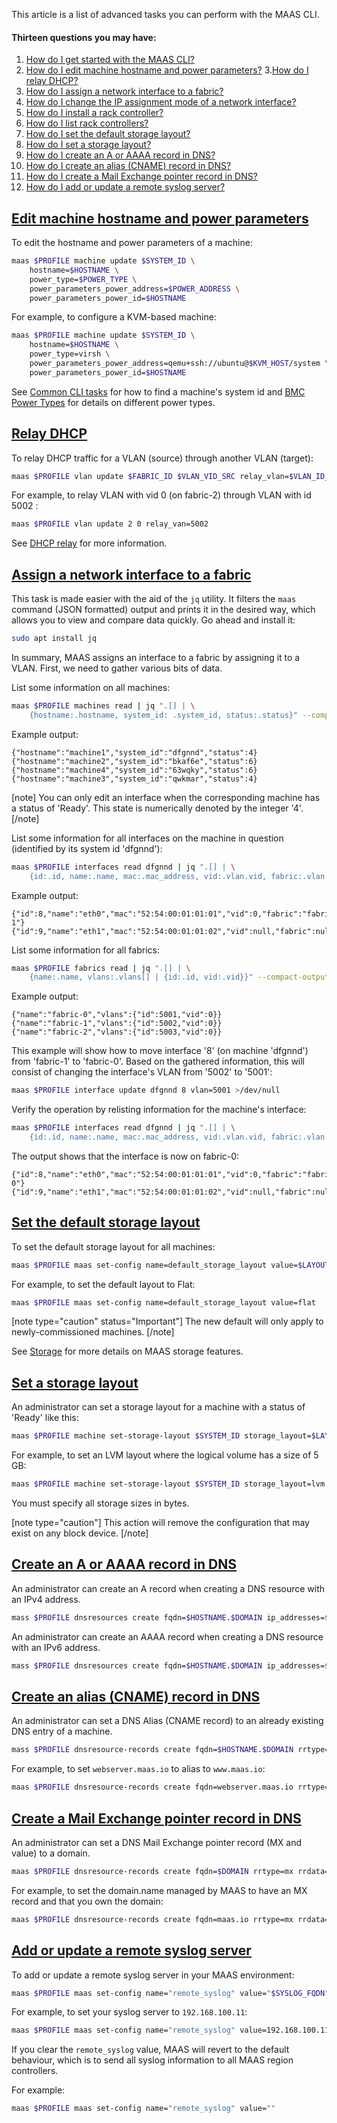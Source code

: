 This article is a list of advanced tasks you can perform with the MAAS CLI.

#### Thirteen questions you may have:

1. [How do I get started with the MAAS CLI?](/t/maas-cli/802)
2. [How do I edit machine hostname and power parameters?](/t/cli-advanced-tasks/793#heading--edit-node-hostname-and-power-parameters)
3.[How do I relay DHCP?](/t/cli-advanced-tasks/793#heading--relay-dhcp)
4. [How do I assign a network interface to a fabric?](/t/cli-advanced-tasks/793#heading--assign-a-network-interface-to-a-fabric)
5. [How do I change the IP assignment mode of a network interface?](/t/commission-machines/2471#heading--post-commission-configuration)
6. [How do I install a rack controller?](/t/rack-controllers/3059#heading--install-a-rack-controller)
7. [How do I list rack controllers?](/t/rack-controllers/3059#heading--list-rack-controllers)
8. [How do I set the default storage layout?](/t/cli-advanced-tasks/793#heading--set-the-default-storage-layout)
9. [How do I set a storage layout?](/t/cli-advanced-tasks/793#heading--set-a-storage-layout)
10. [How do I create an A or AAAA record in DNS?](/t/cli-advanced-tasks/793#heading--create-an-a-or-aaaa-record-in-dns)
11. [How do I create an alias (CNAME) record in DNS?](/t/cli-advanced-tasks/793#heading--create-an-alias-cname-record-in-dns)
12. [How do I create a Mail Exchange pointer record in DNS?](/t/cli-advanced-tasks/793#heading--create-a-mail-exchange-pointer-record-in-dns)
13. [How do I add or update a remote syslog server?](/t/cli-advanced-tasks/793#heading--add-or-update-a-remote-syslog-server)

<a href="#heading--edit-node-hostname-and-power-parameters"><h2 id="heading--edit-node-hostname-and-power-parameters">Edit machine hostname and power parameters</h2></a>

To edit the hostname and power parameters of a machine:

``` bash
maas $PROFILE machine update $SYSTEM_ID \
    hostname=$HOSTNAME \
    power_type=$POWER_TYPE \
    power_parameters_power_address=$POWER_ADDRESS \
    power_parameters_power_id=$HOSTNAME
```

For example, to configure a KVM-based machine:

``` bash
maas $PROFILE machine update $SYSTEM_ID \
    hostname=$HOSTNAME \
    power_type=virsh \
    power_parameters_power_address=qemu+ssh://ubuntu@$KVM_HOST/system \
    power_parameters_power_id=$HOSTNAME
```

See [Common CLI tasks](/t/common-cli-tasks/794#heading--determine-a-node-system-id) for how to find a machine's system id and [BMC Power Types](/t/power-management/3011#heading--power-catalogue) for details on different power types.

<a href="#heading--relay-dhcp"><h2 id="heading--relay-dhcp">Relay DHCP</h2></a>

To relay DHCP traffic for a VLAN (source) through another VLAN (target):

``` bash
maas $PROFILE vlan update $FABRIC_ID $VLAN_VID_SRC relay_vlan=$VLAN_ID_TARGET
```

For example, to relay VLAN with vid 0 (on fabric-2) through VLAN with id 5002 :

``` bash
maas $PROFILE vlan update 2 0 relay_van=5002
```

See [DHCP relay](/t/managing-dhcp/2903#heading--dhcp-relay) for more information.

<a href="#heading--assign-a-network-interface-to-a-fabric"><h2 id="heading--assign-a-network-interface-to-a-fabric">Assign a network interface to a fabric</h2></a>

This task is made easier with the aid of the `jq` utility. It filters the `maas` command (JSON formatted) output and prints it in the desired way, which allows you to view and compare data quickly. Go ahead and install it:

``` bash
sudo apt install jq
```

In summary, MAAS assigns an interface to a fabric by assigning it to a VLAN. First, we need to gather various bits of data.

List some information on all machines:

``` bash
maas $PROFILE machines read | jq ".[] | \
    {hostname:.hostname, system_id: .system_id, status:.status}" --compact-output
```

Example output:

``` no-highlight
{"hostname":"machine1","system_id":"dfgnnd","status":4}
{"hostname":"machine2","system_id":"bkaf6e","status":6}
{"hostname":"machine4","system_id":"63wqky","status":6}
{"hostname":"machine3","system_id":"qwkmar","status":4}
```

[note]
You can only edit an interface when the corresponding machine has a status of 'Ready'. This state is numerically denoted by the integer '4'.
[/note]

List some information for all interfaces on the machine in question (identified by its system id 'dfgnnd'):

``` bash
maas $PROFILE interfaces read dfgnnd | jq ".[] | \
    {id:.id, name:.name, mac:.mac_address, vid:.vlan.vid, fabric:.vlan.fabric}" --compact-output
```

Example output:

``` no-highlight
{"id":8,"name":"eth0","mac":"52:54:00:01:01:01","vid":0,"fabric":"fabric-1"}
{"id":9,"name":"eth1","mac":"52:54:00:01:01:02","vid":null,"fabric":null}
```

List some information for all fabrics:

``` bash
maas $PROFILE fabrics read | jq ".[] | \
    {name:.name, vlans:.vlans[] | {id:.id, vid:.vid}}" --compact-output
```

Example output:

``` no-highlight
{"name":"fabric-0","vlans":{"id":5001,"vid":0}}
{"name":"fabric-1","vlans":{"id":5002,"vid":0}}
{"name":"fabric-2","vlans":{"id":5003,"vid":0}}
```

This example will show how to move interface '8' (on machine 'dfgnnd') from 'fabric-1' to 'fabric-0'. Based on the gathered information, this will consist of changing the interface's VLAN from '5002' to '5001':

``` bash
maas $PROFILE interface update dfgnnd 8 vlan=5001 >/dev/null
```

Verify the operation by relisting information for the machine's interface:

``` bash
maas $PROFILE interfaces read dfgnnd | jq ".[] | \
    {id:.id, name:.name, mac:.mac_address, vid:.vlan.vid, fabric:.vlan.fabric}" --compact-output
```

The output shows that the interface is now on fabric-0:

``` no-highlight
{"id":8,"name":"eth0","mac":"52:54:00:01:01:01","vid":0,"fabric":"fabric-0"}
{"id":9,"name":"eth1","mac":"52:54:00:01:01:02","vid":null,"fabric":null}
```

<a href="#heading--set-the-default-storage-layout"><h2 id="heading--set-the-default-storage-layout">Set the default storage layout</h2></a>

To set the default storage layout for all machines:

``` bash
maas $PROFILE maas set-config name=default_storage_layout value=$LAYOUT_TYPE
```

For example, to set the default layout to Flat:

``` bash
maas $PROFILE maas set-config name=default_storage_layout value=flat
```

[note type="caution" status="Important"]
The new default will only apply to newly-commissioned machines.
[/note]

See [Storage](/t/storage/3107) for more details on MAAS storage features.

<a href="#heading--set-a-storage-layout"><h2 id="heading--set-a-storage-layout">Set a storage layout</h2></a>

An administrator can set a storage layout for a machine with a status of 'Ready' like this:

``` bash
maas $PROFILE machine set-storage-layout $SYSTEM_ID storage_layout=$LAYOUT_TYPE [$OPTIONS]
```

For example, to set an LVM layout where the logical volume has a size of 5 GB:

``` bash
maas $PROFILE machine set-storage-layout $SYSTEM_ID storage_layout=lvm lv_size=5368709120
```

You must specify all storage sizes in bytes.

[note type="caution"]
This action will remove the configuration that may exist on any block device.
[/note]

<a href="#heading--create-an-a-or-aaaa-record-in-dns"><h2 id="heading--create-an-a-or-aaaa-record-in-dns">Create an A or AAAA record in DNS</h2></a>

An administrator can create an A record when creating a DNS resource with an IPv4 address.

``` bash
mass $PROFILE dnsresources create fqdn=$HOSTNAME.$DOMAIN ip_addresses=$IPV4ADDRESS
```

An administrator can create an AAAA record when creating a DNS resource with an IPv6 address.

``` bash
mass $PROFILE dnsresources create fqdn=$HOSTNAME.$DOMAIN ip_addresses=$IPV6ADDRESS
```

<a href="#heading--create-an-alias-cname-record-in-dns"><h2 id="heading--create-an-alias-cname-record-in-dns">Create an alias (CNAME) record in DNS</h2></a>

An administrator can set a DNS Alias (CNAME record) to an already existing DNS entry of a machine.

``` bash
mass $PROFILE dnsresource-records create fqdn=$HOSTNAME.$DOMAIN rrtype=cname rrdata=$ALIAS
```

For example, to set `webserver.maas.io` to alias to `www.maas.io`:

``` bash
maas $PROFILE dnsresource-records create fqdn=webserver.maas.io rrtype=cname rrdata=www
```

<a href="#heading--create-a-mail-exchange-pointer-record-in-dns"><h2 id="heading--create-a-mail-exchange-pointer-record-in-dns">Create a Mail Exchange pointer record in DNS</h2></a>

An administrator can set a DNS Mail Exchange pointer record (MX and value) to a domain.

``` bash
maas $PROFILE dnsresource-records create fqdn=$DOMAIN rrtype=mx rrdata='10 $MAIL_SERVER.$DOMAIN'
```

For example, to set the domain.name managed by MAAS to have an MX record and that you own the domain:

``` bash
maas $PROFILE dnsresource-records create fqdn=maas.io rrtype=mx rrdata='10 smtp.maas.io'
```

<a href="#heading--add-or-update-a-remote-syslog-server"><h2 id="heading--add-or-update-a-remote-syslog-server">Add or update a remote syslog server</h2></a>

To add or update a remote syslog server in your MAAS environment:

``` bash
maas $PROFILE maas set-config name="remote_syslog" value="$SYSLOG_FQDN"
```

For example, to set your syslog server to `192.168.100.11`:

``` bash
maas $PROFILE maas set-config name="remote_syslog" value=192.168.100.11
```

If you clear the `remote_syslog` value, MAAS will revert to the default behaviour, which is to send all syslog information to all MAAS region controllers.

For example:

``` bash
maas $PROFILE maas set-config name="remote_syslog" value=""
```

